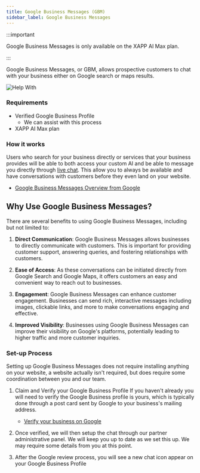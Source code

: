 ```yaml
---
title: Google Business Messages (GBM)
sidebar_label: Google Business Messages
---
```


:::important

Google Business Messages is only available on the XAPP AI Max plan.

:::

Google Business Messages, or GBM, allows prospective customers to chat with your business either on Google search or maps results.

<div className="centered-image-container">
<img src="/img/channel/gbm/google-business-messages.png" alt="Help With"/>
</div>

### Requirements

- Verified Google Business Profile
  - We can assist with this process
- XAPP AI Max plan

### How it works

Users who search for your business directly or services that your business provides will be able to both access your custom AI and be able to message you directly through [live chat](/help/live-chat/overview). This allow you to always be available and have conversations with customers before they even land on your website.

- [Google Business Messages Overview from Google](https://developers.google.com/business-communications/business-messages)

## Why Use Google Business Messages?

There are several benefits to using Google Business Messages, including but not limited to:

1. **Direct Communication**: Google Business Messages allows businesses to directly communicate with customers. This is important for providing customer support, answering queries, and fostering relationships with customers.

2. **Ease of Access**: As these conversations can be initiated directly from Google Search and Google Maps, it offers customers an easy and convenient way to reach out to businesses.

3. **Engagement**: Google Business Messages can enhance customer engagement. Businesses can send rich, interactive messages including images, clickable links, and more to make conversations engaging and effective.

4. **Improved Visibility**: Businesses using Google Business Messages can improve their visibility on Google's platforms, potentially leading to higher traffic and more customer inquiries.

### Set-up Process

Setting up Google Business Messages does not require installing anything on your website, a website actually isn't required, but does require some coordination between you and our team.

1.  Claim and Verify your Google Business Profile
    If you haven't already you will need to verify the Google Business profile is yours, which is typically done through a post card sent by Google to your business's mailing address.

    - [Verify your business on Google](https://support.google.com/business/answer/7107242?hl=en)

2.  Once verified, we will then setup the chat through our partner administrative panel. We will keep you up to date as we set this up. We may require some details from you at this point.

3.  After the Google review process, you will see a new chat icon appear on your Google Business Profile
